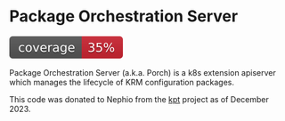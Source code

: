 # Package Orchestration Server

[![coverage](https://raw.githubusercontent.com/efiacor/porch-dev/main/.badges/main/coverage.svg)](/.github/.testcoverage.yaml)


Package Orchestration Server (a.k.a. Porch) is a k8s extension apiserver
which manages the lifecycle of KRM configuration packages.

This code was donated to Nephio from the [kpt](https://github.com/kptdev/kpt)
project as of December 2023.
